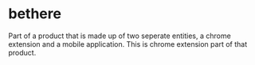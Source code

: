 # bethere
Part of a product that is made up of two seperate entities, a chrome extension and a mobile application. This is chrome extension 
part of that product.
